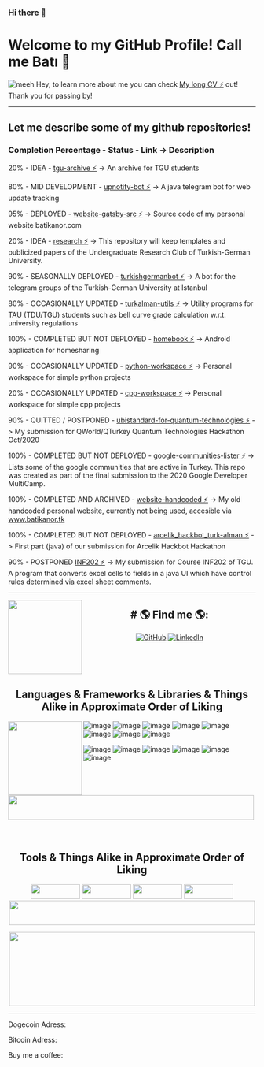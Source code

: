 ### Hi there 👋

<!--
**batikanor/batikanor** is a ✨ _special_ ✨ repository because its `README.md` (this file) appears on your GitHub profile.

Here are some ideas to get you started:

- 🔭 I’m currently working on ...
- 🌱 I’m currently learning ...
- 👯 I’m looking to collaborate on ...
- 🤔 I’m looking for help with ...
- 💬 Ask me about ...
- 📫 How to reach me: ...
- 😄 Pronouns: ...
- ⚡ Fun fact: ...
-->
# Welcome to my GitHub Profile! Call me Batı 🌱





<img src="https://www.batikanor.com/photos/batikan/batikan-pamukkale.jpeg" alt="meeh">
Hey, to learn more about me you can check <a href="https://www.batikanor.com/cv/en">My long CV ⚡</a> out! Thank you for passing by!

<hr>


## Let me describe some of my github repositories!

### Completion Percentage - Status - Link -> Description

20% - IDEA - <a href="https://github.com/batikanor/tgu-archive" align="left">tgu-archive ⚡</a> -> An archive for TGU students

80% - MID DEVELOPMENT - <a href="https://github.com/batikanor/upnotify-bot" align="left">upnotify-bot ⚡</a> -> A java telegram bot for web update tracking

95% - DEPLOYED - <a href="https://github.com/batikanor/website-gatsby-src" align="left">website-gatsby-src ⚡</a> -> Source code of my personal website batikanor.com

20% - IDEA - <a href="https://github.com/batikanor/research" align="left">research ⚡</a> -> This repository will keep templates and publicized papers of the Undergraduate Research Club of Turkish-German University. 

90% - SEASONALLY DEPLOYED - <a href="https://github.com/batikanor/turkishgermanbot" align="left">turkishgermanbot ⚡</a> -> A bot for the telegram groups of the Turkish-German University at Istanbul

80% - OCCASIONALLY  UPDATED - <a href="https://github.com/batikanor/turkalman-utils" align="left">turkalman-utils ⚡</a> -> Utility programs for TAU (TDU/TGU) students such as bell curve grade calculation w.r.t. university regulations

100% - COMPLETED BUT NOT DEPLOYED - <a href="https://github.com/Nour0700/homebook" align="left">homebook ⚡</a> -> Android application for homesharing

90% - OCCASIONALLY  UPDATED - <a href="https://github.com/batikanor/python-workspace" align="left">python-workspace ⚡</a> -> Personal workspace for simple python projects 

20% - OCCASIONALLY  UPDATED - <a href="https://github.com/batikanor/cpp-workspace" align="left">cpp-workspace ⚡</a> -> Personal workspace for simple cpp projects 

90% - QUITTED / POSTPONED - <a href="https://github.com/batikanor/ubistandard-for-quantum-technologies" align="left">ubistandard-for-quantum-technologies ⚡</a> -> My submission for QWorld/QTurkey Quantum Technologies Hackathon Oct/2020 

100% - COMPLETED BUT NOT DEPLOYED - <a href="https://github.com/batikanor/google-communities-lister" align="left">google-communities-lister ⚡</a> -> Lists some of the google communities that are active in Turkey. This repo was created as part of the final submission to the 2020 Google Developer MultiCamp.


100% - COMPLETED AND ARCHIVED - <a href="https://github.com/batikanor/website-handcoded" align="left">website-handcoded ⚡</a> -> My old handcoded personal website, currently not being used, accesible via www.batikanor.tk


100% - COMPLETED BUT NOT DEPLOYED - <a href="https://github.com/batikanor/arcelik_hackbot_turk-alman" align="left">arcelik_hackbot_turk-alman ⚡</a> -> First part (java) of our submission for Arcelik Hackbot Hackathon


90% - POSTPONED <a href="https://github.com/batikanor/INF202" align="left">INF202 ⚡</a> -> My submission for Course INF202 of TGU. A program that converts excel cells to fields in a java UI which have control rules determined via excel sheet comments.


<hr>

<a href="https://github.com/sponsors/batikanor"><img align="left" width="150" height="150" src="https://media3.giphy.com/media/JlZdzxVq0C1eku0V4h/giphy.gif?cid=ecf05e47bd8zaaqyv8obgfgm3wvnz6cz971qijbrwxypmilo&rid=giphy.gif&ct=g"></a>
<h2 align="center">
# 🌎 Find me 🌎: 
  </h2>
<p align="center">
	<a href="https://github.com/batikanor"><img src="https://img.shields.io/github/followers/batikanor.svg?label=GitHub&style=for-the-badge&logo=github" alt="GitHub"></a>
<!-- 	<a href="https://twitter.com/BATIKANORMANCI"><img src="https://img.shields.io/twitter/follow/BATIKANORMANCI?label=Twitter&style=for-the-badge&logo=twitter" alt="Twitter"></a> -->
	<a href="https://www.linkedin.com/in/batikanor"><img src="https://img.shields.io/badge/LinkedIn--_.svg?style=for-the-badge&logo=linkedin&label=LinkedIn" alt="LinkedIn"></a>
<!--   <a href="https://github.com/batikanor"><img src="https://img.shields.io/github/followers/batikanor?label=Followers%20%2F%20ANH%C3%84NGER&style=flat-square" alt="LinkedIn"></a> -->
</p>

<!-- 
- Learning in public on <a href="https://www.twitch.tv/blacktechdiva">Twitch</a> or <a href="https://www.monica.dev">monica.dev</a> 📹 ✍🏾
- Tinkering with interactions on <a href="https://codepen.io/m0nica"> Codepen</a> 🏓
- Sharing updates on <a href="https://www.linkedin.com/in/monicampowell/">LinkedIn</a> 💼 
 -->


<!-- 
![image](https://img.shields.io/badge/Docker-2CA5E0?style=for-the-badge&logo=docker&logoColor=white)
![image](https://img.shields.io/badge/Postman-FF6C37?style=for-the-badge&logo=Postman&logoColor=white)
![image](https://img.shields.io/badge/Amazon_AWS-232F3E?style=for-the-badge&logo=amazon-aws&logoColor=white)
![image](https://img.shields.io/badge/Windows-0078D6?style=for-the-badge&logo=windows&logoColor=white)
![image](https://img.shields.io/badge/Pycharm-008000?style=for-the-badge&logo=pycharm&logoColor=white)
![image](https://img.shields.io/badge/Figma-F24E1E?style=for-the-badge&logo=figma&logoColor=white)
![image](https://img.shields.io/badge/Adobe%20Illustrator-FF9A00?style=for-the-badge&logo=adobe%20illustrator&logoColor=white)
 -->


<br>
<br>
<br>
<h2 align="center">
 Languages & Frameworks & Libraries & Things Alike in Approximate Order of Liking
</h2>

<a href="https://github.com/sponsors/batikanor"><img align="left" width="150" height="150" src="https://media.giphy.com/media/LmNwrBhejkK9EFP504/giphy.gif"></a>


![image](https://img.shields.io/badge/Java-ED8B00?style=for-the-badge&logo=java&logoColor=white)
![image](https://img.shields.io/badge/Jupyter-F37626.svg?&style=for-the-badge&logo=Jupyter&logoColor=white)
![image](https://img.shields.io/badge/Python-F7DF1E?style=for-the-badge&logo=python&logoColor=black)
![image](https://img.shields.io/badge/Flask-003340?style=for-the-badge&logo=flask&logoColor=white)
![image](https://img.shields.io/badge/Git-F05032?style=for-the-badge&logo=git&logoColor=white)
![image](https://img.shields.io/badge/HTML5-E34F26?style=for-the-badge&logo=html5&logoColor=white)
![image](https://img.shields.io/badge/CSS3-1572B6?style=for-the-badge&logo=css3&logoColor=white)
![image](https://img.shields.io/badge/Gatsby-1572B6?style=for-the-badge&logo=gatsby&logoColor=white)

![image](https://img.shields.io/badge/Selenium-43B02A?style=for-the-badge&logo=Selenium&logoColor=white)
![image](https://img.shields.io/badge/MySQL-00000F?style=for-the-badge&logo=mysql&logoColor=white)
![image](https://img.shields.io/badge/SQLite-07405E?style=for-the-badge&logo=sqlite&logoColor=white)
![image](https://img.shields.io/badge/PostgreSQL-316192?style=for-the-badge&logo=postgresql&logoColor=white)
![image](https://img.shields.io/badge/Bootstrap-563D7C?style=for-the-badge&logo=bootstrap&logoColor=white)
![image](https://img.shields.io/badge/Django-092E20?style=for-the-badge&logo=django&logoColor=white)

<img width="500" height="50" src="https://img.shields.io/badge/... AND MUCH MORE! ...-0078D4?style=for-the-badge">

<!-- 
![image](https://img.shields.io/badge/C%23-239120?style=for-the-badge&logo=c-sharp&logoColor=white)
![image](https://img.shields.io/badge/Microsoft%20SQL%20Sever-CC2927?style=for-the-badge&logo=microsoft%20sql%20server&logoColor=white)
![image](https://img.shields.io/badge/.NET-5C2D91?style=for-the-badge&logo=.net&logoColor=white)
![image](https://img.shields.io/badge/jQuery-0769AD?style=for-the-badge&logo=jquery&logoColor=white)
![image](https://img.shields.io/badge/Spring-6DB33F?style=for-the-badge&logo=spring&logoColor=white)
![image](https://img.shields.io/badge/JavaScript-F7DF1E?style=for-the-badge&logo=javascript&logoColor=black)
 -->

<br>
<br>
<br>
<h2 align="center">
 Tools & Things Alike in Approximate Order of Liking
</h2>

<p align="center">
  <img width="100" height="30" src="https://img.shields.io/badge/Visual_Studio_Code-0078D4?style=for-the-badge&logo=visual%20studio%20code&logoColor=white">
  <img width="100" height="30" src="https://img.shields.io/badge/Eclipse-02D8D4?style=for-the-badge&logo=eclipse&logoColor=purple">
  <img width="100" height="30" src="https://img.shields.io/badge/Android_Studio-432298?style=for-the-badge&logo=android%20studio&logoColor=green">
  <img width="100" height="30" src="https://img.shields.io/badge/Heroku-430098?style=for-the-badge&logo=heroku&logoColor=white">
<img width="500" height="50" src="https://img.shields.io/badge/... AND MUCH MORE! ...-0078D4?style=for-the-badge">
</p>


<p align="center">
  <img width="500" height="150" src="https://github-readme-stats.vercel.app/api?username=batikanor&show_icons=true&theme=nord">
</p>
<!-- 
![image](https://img.shields.io/badge/github/followers/:batikanor?label=Follow)
 -->
<!-- 
![Batikan's github stats](https://github-readme-stats.vercel.app/api?username=batikanor&show_icons=true&theme=nord)
 -->
<!-- Erased due to inaccuracy (shows 99% html)
![Batikan's Top Langs](https://github-readme-stats.vercel.app/api/top-langs/?username=batikanor&layout=compact)
-->


<hr>
Dogecoin Adress:


Bitcoin Adress:


Buy me a coffee:

